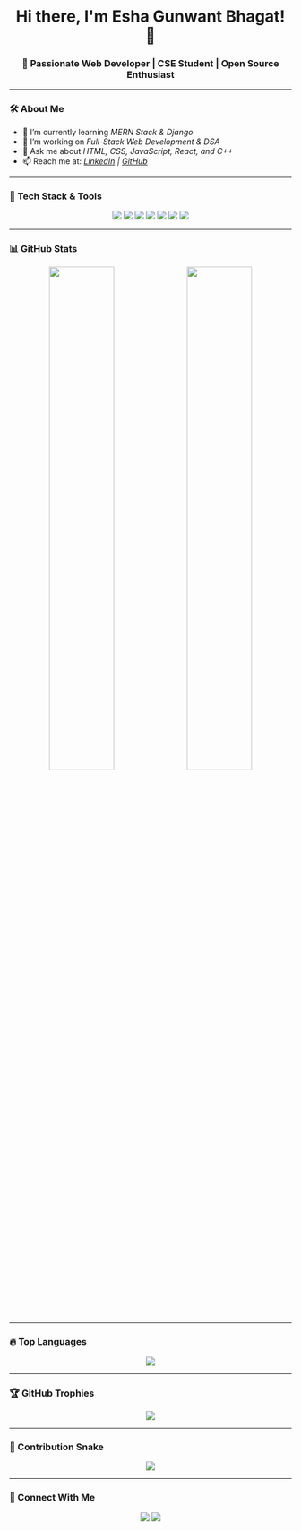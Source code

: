 <h1 align="center">Hi there, I'm Esha Gunwant Bhagat! 👋</h1>
<h3 align="center">🚀 Passionate Web Developer | CSE Student | Open Source Enthusiast</h3>

---

### 🛠 About Me  
- 🌱 I’m currently learning *MERN Stack & Django*  
- 🔭 I’m working on *Full-Stack Web Development & DSA*  
- 💬 Ask me about *HTML, CSS, JavaScript, React, and C++*  
- 📫 Reach me at: *[LinkedIn](https://www.linkedin.com/in/isha-bhagat) | [GitHub](https://github.com/EshaBhagat01)*  

---

### 🚀 Tech Stack & Tools  
<p align="center">
  <img src="https://img.shields.io/badge/Code-HTML5-orange?style=for-the-badge&logo=html5" />
  <img src="https://img.shields.io/badge/Code-CSS3-blue?style=for-the-badge&logo=css3" />
  <img src="https://img.shields.io/badge/Code-JavaScript-yellow?style=for-the-badge&logo=javascript" />
  <img src="https://img.shields.io/badge/Code-React-blue?style=for-the-badge&logo=react" />
  <img src="https://img.shields.io/badge/Code-Node.js-green?style=for-the-badge&logo=node.js" />
  <img src="https://img.shields.io/badge/Database-MongoDB-brightgreen?style=for-the-badge&logo=mongodb" />
  <img src="https://img.shields.io/badge/Database-MySQL-blue?style=for-the-badge&logo=mysql" />
</p>

---

### 📊 GitHub Stats  
<p align="center">
  <img src="https://github-readme-stats.vercel.app/api?username=EshaBhagat01&show_icons=true&theme=radical" width="48%" />
  <img src="https://github-readme-streak-stats.herokuapp.com/?user=EshaBhagat01&theme=radical" width="48%" />
</p>

---

### 🔥 Top Languages  
<p align="center">
  <img src="https://github-readme-stats.vercel.app/api/top-langs/?username=EshaBhagat01&layout=compact&theme=dark" />
</p>

---

### 🏆 GitHub Trophies  
<p align="center">
  <img src="https://github-profile-trophy.vercel.app/?username=EshaBhagat01&theme=darkhub" />
</p>

---

### 🐍 Contribution Snake  
<p align="center">
  <img src="https://github.com/EshaBhagat01/EshaBhagat01/blob/output/github-contribution-grid-snake.svg" />
</p>

---

### 🔗 Connect With Me  
<p align="center">
  <a href="https://www.linkedin.com/in/isha-bhagat"><img src="https://img.shields.io/badge/LinkedIn-Connect-blue?style=for-the-badge&logo=linkedin" /></a>
  <a href="https://github.com/EshaBhagat01"><img src="https://img.shields.io/badge/GitHub-Follow-black?style=for-the-badge&logo=github" /></a>
</p>
